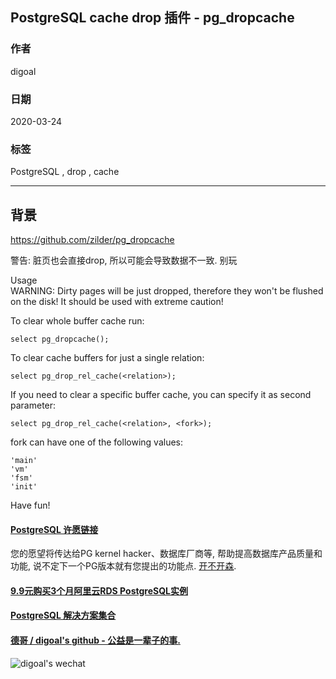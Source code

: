 ## PostgreSQL cache drop 插件 -   pg_dropcache   
                                
### 作者                                                                                                
digoal                                                                                                                                         
                                                  
### 日期                                                                                                                                         
2020-03-24                                                                                                                                     
                                                                                                                                         
### 标签                                                                                                                                         
PostgreSQL , drop , cache           
                                             
----                                       
                                                  
## 背景      
https://github.com/zilder/pg_dropcache  

警告: 脏页也会直接drop, 所以可能会导致数据不一致. 别玩  
  
  
Usage  
WARNING: Dirty pages will be just dropped, therefore they won't be flushed on the disk! It should be used with extreme caution!  
  
To clear whole buffer cache run:  
  
```  
select pg_dropcache();  
```  
  
To clear cache buffers for just a single relation:  
  
```  
select pg_drop_rel_cache(<relation>);  
```  
  
If you need to clear a specific buffer cache, you can specify it as second parameter:  
  
```  
select pg_drop_rel_cache(<relation>, <fork>);  
```  
  
fork can have one of the following values:  
  
```  
'main'  
'vm'  
'fsm'  
'init'  
```  
  
Have fun!  
  
  
  
  
  
  
  
  
  
  
  
  
  
  
  
  
  
  
  
  
  
  
  
  
  
  
  
  
  
  
  
  
  
  
  
  
  
  
  
  
  
  
  
  
  
#### [PostgreSQL 许愿链接](https://github.com/digoal/blog/issues/76 "269ac3d1c492e938c0191101c7238216")
您的愿望将传达给PG kernel hacker、数据库厂商等, 帮助提高数据库产品质量和功能, 说不定下一个PG版本就有您提出的功能点. [开不开森](https://github.com/digoal/blog/issues/76 "269ac3d1c492e938c0191101c7238216").  
  
  
#### [9.9元购买3个月阿里云RDS PostgreSQL实例](https://www.aliyun.com/database/postgresqlactivity "57258f76c37864c6e6d23383d05714ea")
  
  
#### [PostgreSQL 解决方案集合](https://yq.aliyun.com/topic/118 "40cff096e9ed7122c512b35d8561d9c8")
  
  
#### [德哥 / digoal's github - 公益是一辈子的事.](https://github.com/digoal/blog/blob/master/README.md "22709685feb7cab07d30f30387f0a9ae")
  
  
![digoal's wechat](../pic/digoal_weixin.jpg "f7ad92eeba24523fd47a6e1a0e691b59")
  
